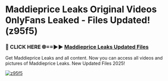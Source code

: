 # Maddieprice Leaks Original Videos 0nlyFans Leaked - Files Updated! (z95f5)

<h3>🔴 CLICK HERE 🌐==►► <a href="https://tinyurl.com/4seja8ks" rel="nofollow">Maddieprice Leaks Updated Files</a></h3>

Get Maddieprice Leaks and all content. Now you can access all videos and pictures of Maddieprice Leaks. New Updated Files 2025!

[![z95f5](https://i.imgur.com/EWjZXRe.gif)](https://tinyurl.com/4seja8ks)
